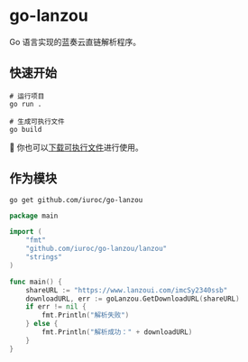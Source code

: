 # go-lanzou

Go 语言实现的蓝奏云直链解析程序。

## 快速开始

```shell
# 运行项目
go run .

# 生成可执行文件
go build
```

🍎 你也可以[下载可执行文件](https://github.com/iuroc/go-lanzou/releases/download/1.0.1/go-lanzou.exe)进行使用。

## 作为模块

```shell
go get github.com/iuroc/go-lanzou
```

```go
package main

import (
	"fmt"
	"github.com/iuroc/go-lanzou/lanzou"
	"strings"
)

func main() {
    shareURL := "https://www.lanzoui.com/imcSy2340ssb"
    downloadURL, err := goLanzou.GetDownloadURL(shareURL)
    if err != nil {
        fmt.Println("解析失败")
    } else {
        fmt.Println("解析成功：" + downloadURL)
    }
}
```
